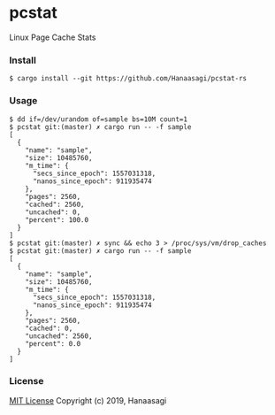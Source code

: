 # pcstat
Linux Page Cache Stats

### Install

```
$ cargo install --git https://github.com/Hanaasagi/pcstat-rs
```

### Usage

```
$ dd if=/dev/urandom of=sample bs=10M count=1
$ pcstat git:(master) ✗ cargo run -- -f sample
[
  {
    "name": "sample",
    "size": 10485760,
    "m_time": {
      "secs_since_epoch": 1557031318,
      "nanos_since_epoch": 911935474
    },
    "pages": 2560,
    "cached": 2560,
    "uncached": 0,
    "percent": 100.0
  }
]
$ pcstat git:(master) ✗ sync && echo 3 > /proc/sys/vm/drop_caches
$ pcstat git:(master) ✗ cargo run -- -f sample
[
  {
    "name": "sample",
    "size": 10485760,
    "m_time": {
      "secs_since_epoch": 1557031318,
      "nanos_since_epoch": 911935474
    },
    "pages": 2560,
    "cached": 0,
    "uncached": 2560,
    "percent": 0.0
  }
]
```

### License
[MIT License](https://github.com/Hanaasagi/pcstat-rs/blob/master/LICENSE) Copyright (c) 2019, Hanaasagi
